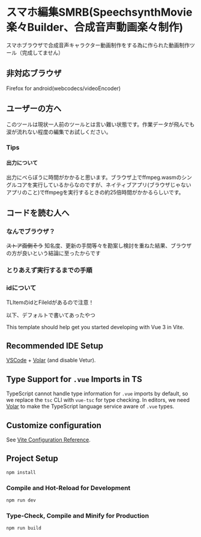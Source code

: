 # スマホ編集SMRB(SpeechsynthMovie楽々Builder、合成音声動画楽々制作)
スマホブラウザで合成音声キャラクター動画制作をする為に作られた動画制作ツール（完成してません）

## 非対応ブラウザ
Firefox for android(webcodecs/videoEncoder)

## ユーザーの方へ
このツールは現状一人前のツールとは言い難い状態です。作業データが飛んでも涙が流れない程度の編集でお試しください。

### Tips
#### 出力について
出力にべらぼうに時間がかかると思います。ブラウザ上でffmpeg.wasmのシングルコアを実行しているからなのですが、ネイティブアプリ(ブラウザじゃないアプリのこと)でffmpegを実行するときの約25倍時間がかかるらしいです。

## コードを読む人へ
### なんでブラウザ？
~~ストア面倒そう~~
知名度、更新の手間等々を勘案し検討を重ねた結果、ブラウザの方が良いという結論に至ったからです

### とりあえず実行するまでの手順

### idについて
TLItemのidとFileIdがあるので注意！

以下、デフォルトで書いてあったやつ

This template should help get you started developing with Vue 3 in Vite.

## Recommended IDE Setup

[VSCode](https://code.visualstudio.com/) + [Volar](https://marketplace.visualstudio.com/items?itemName=Vue.volar) (and disable Vetur).

## Type Support for `.vue` Imports in TS

TypeScript cannot handle type information for `.vue` imports by default, so we replace the `tsc` CLI with `vue-tsc` for type checking. In editors, we need [Volar](https://marketplace.visualstudio.com/items?itemName=Vue.volar) to make the TypeScript language service aware of `.vue` types.

## Customize configuration

See [Vite Configuration Reference](https://vitejs.dev/config/).

## Project Setup

```sh
npm install
```

### Compile and Hot-Reload for Development

```sh
npm run dev
```

### Type-Check, Compile and Minify for Production

```sh
npm run build
```
